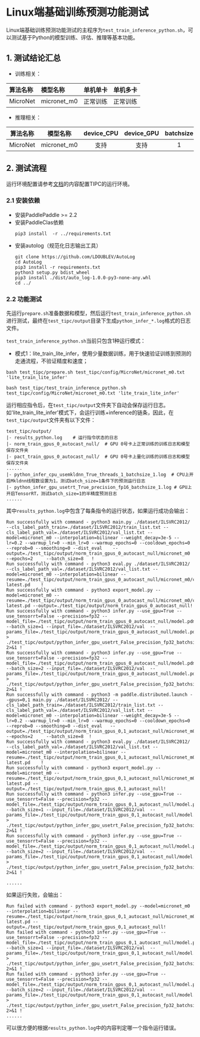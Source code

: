 # Linux端基础训练预测功能测试

Linux端基础训练预测功能测试的主程序为`test_train_inference_python.sh`，可以测试基于Python的模型训练、评估、推理等基本功能。

## 1. 测试结论汇总

- 训练相关：

| 算法名称 | 模型名称 | 单机单卡 | 单机多卡 |
| :----- | :------ | :------ | :----- |
| MicroNet | micronet_m0 | 正常训练 | 正常训练 |


- 推理相关：

| 算法名称 | 模型名称 | device_CPU | device_GPU | batchsize |
|  :----:   |  :----: |   :----:   |  :----:  |   :----:   |
|  MicroNet   |  micronet_m0 |  支持 | 支持 | 1 |


## 2. 测试流程

运行环境配置请参考[文档](./install.md)的内容配置TIPC的运行环境。

### 2.1 安装依赖
- 安装PaddlePaddle >= 2.2
- 安装PaddleClas依赖
    ```
    pip3 install  -r ../requirements.txt
    ```
- 安装autolog（规范化日志输出工具）
    ```
    git clone https://github.com/LDOUBLEV/AutoLog
    cd AutoLog
    pip3 install -r requirements.txt
    python3 setup.py bdist_wheel
    pip3 install ./dist/auto_log-1.0.0-py3-none-any.whl
    cd ../
    ```

### 2.2 功能测试
先运行`prepare.sh`准备数据和模型，然后运行`test_train_inference_python.sh`进行测试，最终在```test_tipc/output```目录下生成`python_infer_*.log`格式的日志文件。

`test_train_inference_python.sh`当前只包含1种运行模式：

- 模式1：lite_train_lite_infer，使用少量数据训练，用于快速验证训练到预测的走通流程，不验证精度和速度；
```shell
bash test_tipc/prepare.sh test_tipc/config/MicroNet/micronet_m0.txt 'lite_train_lite_infer'

bash test_tipc/test_train_inference_python.sh test_tipc/config/MicroNet/micronet_m0.txt 'lite_train_lite_infer'
```

运行相应指令后，在`test_tipc/output`文件夹下自动会保存运行日志。如'lite_train_lite_infer'模式下，会运行训练+inference的链条，因此，在`test_tipc/output`文件夹有以下文件：

```
test_tipc/output/
|- results_python.log    # 运行指令状态的日志
|- norm_train_gpus_0_autocast_null/  # GPU 0号卡上正常训练的训练日志和模型保存文件夹
|- pact_train_gpus_0_autocast_null/  # GPU 0号卡上量化训练的训练日志和模型保存文件夹
......
|- python_infer_cpu_usemkldnn_True_threads_1_batchsize_1.log  # CPU上开启Mkldnn线程数设置为1，测试batch_size=1条件下的预测运行日志
|- python_infer_gpu_usetrt_True_precision_fp16_batchsize_1.log # GPU上开启TensorRT，测试batch_size=1的半精度预测日志
......
```

其中`results_python.log`中包含了每条指令的运行状态，如果运行成功会输出：
```
Run successfully with command - python3 main.py ./dataset/ILSVRC2012/ --cls_label_path_train=./dataset/ILSVRC2012/train_list.txt --cls_label_path_val=./dataset/ILSVRC2012/val_list.txt --model=micronet_m0 --interpolation=bilinear --weight_decay=3e-5 --lr=0.2 --warmup_lr=0 --min_lr=0 --warmup_epochs=0 --cooldown_epochs=0 --reprob=0 --smoothing=0 --dist_eval    --output=./test_tipc/output/norm_train_gpus_0_autocast_null/micronet_m0 --epochs=2     --batch_size=8   !
Run successfully with command - python3 eval.py ./dataset/ILSVRC2012/ --cls_label_path_val=./dataset/ILSVRC2012/val_list.txt --model=micronet_m0 --interpolation=bilinear --resume=./test_tipc/output/norm_train_gpus_0_autocast_null/micronet_m0/checkpoint-latest.pd    !
Run successfully with command - python3 export_model.py --model=micronet_m0 --resume=./test_tipc/output/norm_train_gpus_0_autocast_null/micronet_m0/checkpoint-latest.pd --output=./test_tipc/output/norm_train_gpus_0_autocast_null!
Run successfully with command - python3 infer.py --use_gpu=True --use_tensorrt=False --precision=fp32 --model_file=./test_tipc/output/norm_train_gpus_0_autocast_null/model.pdmodel --batch_size=1 --input_file=./dataset/ILSVRC2012/val  --params_file=./test_tipc/output/norm_train_gpus_0_autocast_null/model.pdiparams > ./test_tipc/output/python_infer_gpu_usetrt_False_precision_fp32_batchsize_1.log 2>&1 !
Run successfully with command - python3 infer.py --use_gpu=True --use_tensorrt=False --precision=fp32 --model_file=./test_tipc/output/norm_train_gpus_0_autocast_null/model.pdmodel --batch_size=2 --input_file=./dataset/ILSVRC2012/val  --params_file=./test_tipc/output/norm_train_gpus_0_autocast_null/model.pdiparams > ./test_tipc/output/python_infer_gpu_usetrt_False_precision_fp32_batchsize_2.log 2>&1 !
Run successfully with command - python3 -m paddle.distributed.launch --gpus=0,1 main.py ./dataset/ILSVRC2012/ --cls_label_path_train=./dataset/ILSVRC2012/train_list.txt --cls_label_path_val=./dataset/ILSVRC2012/val_list.txt --model=micronet_m0 --interpolation=bilinear --weight_decay=3e-5 --lr=0.2 --warmup_lr=0 --min_lr=0 --warmup_epochs=0 --cooldown_epochs=0 --reprob=0 --smoothing=0 --dist_eval   --output=./test_tipc/output/norm_train_gpus_0,1_autocast_null/micronet_m0 --epochs=2     --batch_size=8  !
Run successfully with command - python3 eval.py ./dataset/ILSVRC2012/ --cls_label_path_val=./dataset/ILSVRC2012/val_list.txt --model=micronet_m0 --interpolation=bilinear --resume=./test_tipc/output/norm_train_gpus_0,1_autocast_null/micronet_m0/checkpoint-latest.pd    !
Run successfully with command - python3 export_model.py --model=micronet_m0 --resume=./test_tipc/output/norm_train_gpus_0,1_autocast_null/micronet_m0/checkpoint-latest.pd --output=./test_tipc/output/norm_train_gpus_0,1_autocast_null!
Run successfully with command - python3 infer.py --use_gpu=True --use_tensorrt=False --precision=fp32 --model_file=./test_tipc/output/norm_train_gpus_0,1_autocast_null/model.pdmodel --batch_size=1 --input_file=./dataset/ILSVRC2012/val  --params_file=./test_tipc/output/norm_train_gpus_0,1_autocast_null/model.pdiparams > ./test_tipc/output/python_infer_gpu_usetrt_False_precision_fp32_batchsize_1.log 2>&1 !
Run successfully with command - python3 infer.py --use_gpu=True --use_tensorrt=False --precision=fp32 --model_file=./test_tipc/output/norm_train_gpus_0,1_autocast_null/model.pdmodel --batch_size=2 --input_file=./dataset/ILSVRC2012/val  --params_file=./test_tipc/output/norm_train_gpus_0,1_autocast_null/model.pdiparams > ./test_tipc/output/python_infer_gpu_usetrt_False_precision_fp32_batchsize_2.log 2>&1 !

......
```
如果运行失败，会输出：
```
Run failed with command - python3 export_model.py --model=micronet_m0 --interpolation=bilinear --resume=./test_tipc/output/norm_train_gpus_0,1_autocast_null/micronet_m0/checkpoint-latest.pd --output=./test_tipc/output/norm_train_gpus_0,1_autocast_null!
Run failed with command - python3 infer.py --use_gpu=True --use_tensorrt=False --precision=fp32 --model_file=./test_tipc/output/norm_train_gpus_0,1_autocast_null/model.pdmodel --batch_size=1 --input_file=./dataset/ILSVRC2012/val  --params_file=./test_tipc/output/norm_train_gpus_0,1_autocast_null/model.pdiparams > ./test_tipc/output/python_infer_gpu_usetrt_False_precision_fp32_batchsize_1.log 2>&1 !
Run failed with command - python3 infer.py --use_gpu=True --use_tensorrt=False --precision=fp32 --model_file=./test_tipc/output/norm_train_gpus_0,1_autocast_null/model.pdmodel --batch_size=2 --input_file=./dataset/ILSVRC2012/val  --params_file=./test_tipc/output/norm_train_gpus_0,1_autocast_null/model.pdiparams > ./test_tipc/output/python_infer_gpu_usetrt_False_precision_fp32_batchsize_2.log 2>&1 !
......
```
可以很方便的根据`results_python.log`中的内容判定哪一个指令运行错误。
